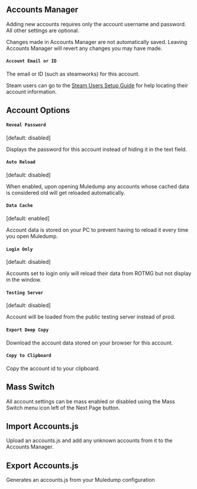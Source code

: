 ## Accounts Manager

Adding new accounts requires only the account username and password. All other settings are optional.

Changes made in Accounts Manager are not automatically saved. Leaving Accounts Manager will revert any changes you may have made.

#### ```Account Email or ID```
The email or ID (such as steamworks) for this account. 

Steam users can go to the [Steam Users Setup Guide](https://github.com/jakcodex/muledump/wiki/Steam-Users-Setup-Guide) for help locating their account information.

## Account Options

#### ```Reveal Password```
[default: disabled]

Displays the password for this account instead of hiding it in the text field.

#### ```Auto Reload```
[default: disabled]

When enabled, upon opening Muledump any accounts whose cached data is considered old will get reloaded automatically.

#### ```Data Cache```
[default: enabled]

Account data is stored on your PC to prevent having to reload it every time you open Muledump.

#### ```Login Only```
[default: disabled]

Accounts set to login only will reload their data from ROTMG but not display in the window.

#### ```Testing Server```
[default: disabled]

Account will be loaded from the public testing server instead of prod.

#### ```Export Deep Copy```
Download the account data stored on your browser for this account.

#### ```Copy to Clipboard```
Copy the account id to your clipboard.

## Mass Switch
All account settings can be mass enabled or disabled using the Mass Switch menu icon left of the Next Page button.

## Import Accounts.js
Upload an accounts.js and add any unknown accounts from it to the Accounts Manager.

## Export Accounts.js
Generates an accounts.js from your Muledump configuration
